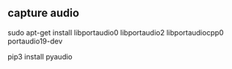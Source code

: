 ## capture audio

sudo apt-get install libportaudio0 libportaudio2 libportaudiocpp0 portaudio19-dev

pip3 install pyaudio